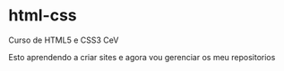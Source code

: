 # html-css
 Curso de HTML5 e CSS3 CeV

 Esto aprendendo a criar sites e agora vou gerenciar os meu repositorios
